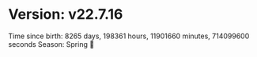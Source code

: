 # Version: v22.7.16
Time since birth: 8265 days, 198361 hours, 11901660 minutes, 714099600 seconds
Season: Spring 🌸
